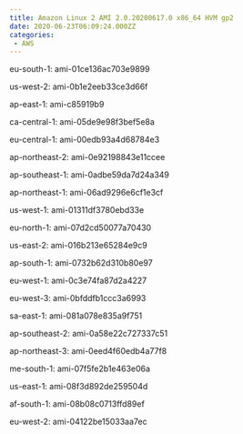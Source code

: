 ```yaml
---
title: Amazon Linux 2 AMI 2.0.20200617.0 x86_64 HVM gp2
date: 2020-06-23T06:09:24.000ZZ
categories:
 - AWS
---
```


eu-south-1: ami-01ce136ac703e9899

us-west-2: ami-0b1e2eeb33ce3d66f

ap-east-1: ami-c85919b9

ca-central-1: ami-05de9e98f3bef5e8a

eu-central-1: ami-00edb93a4d68784e3

ap-northeast-2: ami-0e92198843e11ccee

ap-southeast-1: ami-0adbe59da7d24a349

ap-northeast-1: ami-06ad9296e6cf1e3cf

us-west-1: ami-01311df3780ebd33e

eu-north-1: ami-07d2cd50077a70430

us-east-2: ami-016b213e65284e9c9

ap-south-1: ami-0732b62d310b80e97

eu-west-1: ami-0c3e74fa87d2a4227

eu-west-3: ami-0bfddfb1ccc3a6993

sa-east-1: ami-081a078e835a9f751

ap-southeast-2: ami-0a58e22c727337c51

ap-northeast-3: ami-0eed4f60edb4a77f8

me-south-1: ami-07f5fe2b1e463e06a

us-east-1: ami-08f3d892de259504d

af-south-1: ami-08b08c0713ffd89ef

eu-west-2: ami-04122be15033aa7ec

